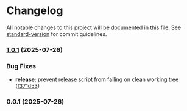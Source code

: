 # Changelog

All notable changes to this project will be documented in this file. See [standard-version](https://github.com/conventional-changelog/standard-version) for commit guidelines.

### [1.0.1](https://github.com/danutama/ReactJS-AES-Encryption/compare/v0.0.1...v1.0.1) (2025-07-26)


### Bug Fixes

* **release:** prevent release script from failing on clean working tree ([f371d53](https://github.com/danutama/ReactJS-AES-Encryption/commit/f371d531ba9ce6595b6d37f19ccf681ef5875ef1))

### 0.0.1 (2025-07-26)
